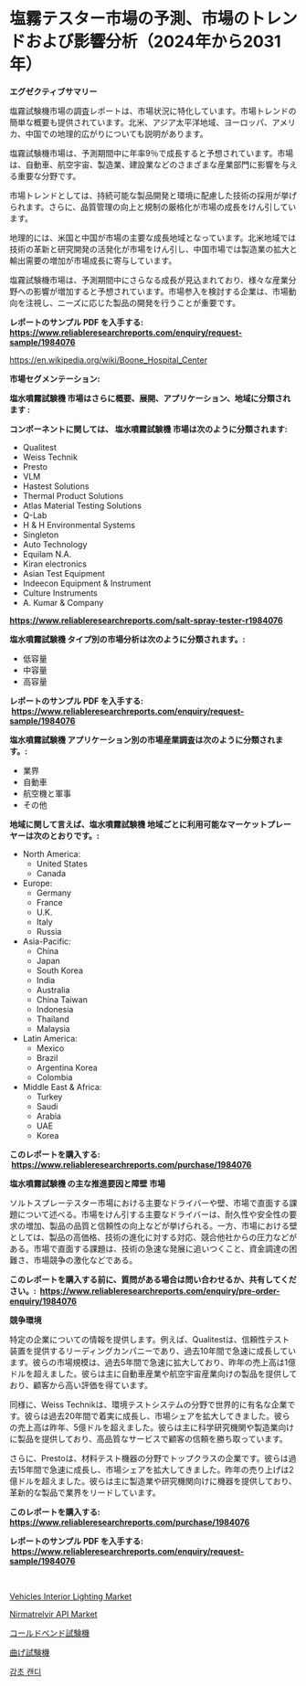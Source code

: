 <p><h1>塩霧テスター市場の予測、市場のトレンドおよび影響分析（2024年から2031年）</h1></p><p><strong>エグゼクティブサマリー</strong></p>
<p><p>塩霧試験機市場の調査レポートは、市場状況に特化しています。市場トレンドの簡単な概要も提供されています。北米、アジア太平洋地域、ヨーロッパ、アメリカ、中国での地理的広がりについても説明があります。</p><p>塩霧試験機市場は、予測期間中に年率9％で成長すると予想されています。市場は、自動車、航空宇宙、製造業、建設業などのさまざまな産業部門に影響を与える重要な分野です。</p><p>市場トレンドとしては、持続可能な製品開発と環境に配慮した技術の採用が挙げられます。さらに、品質管理の向上と規制の厳格化が市場の成長をけん引しています。</p><p>地理的には、米国と中国が市場の主要な成長地域となっています。北米地域では技術の革新と研究開発の活発化が市場をけん引し、中国市場では製造業の拡大と輸出需要の増加が市場成長に寄与しています。</p><p>塩霧試験機市場は、予測期間中にさらなる成長が見込まれており、様々な産業分野への影響が増加すると予想されています。市場参入を検討する企業は、市場動向を注視し、ニーズに応じた製品の開発を行うことが重要です。</p></p>
<p><strong>レポートのサンプル PDF を入手する: <a href="https://www.reliableresearchreports.com/enquiry/request-sample/1984076">https://www.reliableresearchreports.com/enquiry/request-sample/1984076</a></strong></p>
<p><a href="https://en.wikipedia.org/wiki/Boone_Hospital_Center">https://en.wikipedia.org/wiki/Boone_Hospital_Center</a></p>
<p><strong>市場セグメンテーション:</strong></p>
<p><strong> 塩水噴霧試験機 市場はさらに概要、展開、アプリケーション、地域に分類されます :</strong></p>
<p><strong>コンポーネントに関しては、 塩水噴霧試験機 市場は次のように分類されます: &nbsp;</strong></p>
<p><ul><li>Qualitest</li><li>Weiss Technik</li><li>Presto</li><li>VLM</li><li>Hastest Solutions</li><li>Thermal Product Solutions</li><li>Atlas Material Testing Solutions</li><li>Q-Lab</li><li>H & H Environmental Systems</li><li>Singleton</li><li>Auto Technology</li><li>Equilam N.A.</li><li>Kiran electronics</li><li>Asian Test Equipment</li><li>Indeecon Equipment & Instrument</li><li>Culture Instruments</li><li>A. Kumar & Company</li></ul></p>
<p><strong><a href="https://www.reliableresearchreports.com/salt-spray-tester-r1984076">https://www.reliableresearchreports.com/salt-spray-tester-r1984076</a></strong></p>
<p><strong> 塩水噴霧試験機 タイプ別の市場分析は次のように分類されます。:</strong></p>
<p><ul><li>低容量</li><li>中容量</li><li>高容量</li></ul></p>
<p><strong>レポートのサンプル PDF を入手する: &nbsp;<a href="https://www.reliableresearchreports.com/enquiry/request-sample/1984076">https://www.reliableresearchreports.com/enquiry/request-sample/1984076</a></strong></p>
<p><strong> 塩水噴霧試験機 アプリケーション別の市場産業調査は次のように分類されます。:</strong></p>
<p><ul><li>業界</li><li>自動車</li><li>航空機と軍事</li><li>その他</li></ul></p>
<p><strong>地域に関して言えば、塩水噴霧試験機 地域ごとに利用可能なマーケットプレーヤーは次のとおりです。:</strong></p>
<p><ul>
    <li>
        North America:
        <ul>
            <li>United States</li>
            <li>Canada</li>
        </ul>
    </li>
    <li>
        Europe:
        <ul>
            <li>Germany</li>
            <li>France</li>
            <li>U.K.</li>
            <li>Italy</li>
            <li>Russia</li>
        </ul>
    </li>
    <li>
        Asia-Pacific:
        <ul>
            <li>China</li>
            <li>Japan</li>
            <li>South Korea</li>
            <li>India</li>
            <li>Australia</li>
            <li>China Taiwan</li>
            <li>Indonesia</li>
            <li>Thailand</li>
            <li>Malaysia</li>
        </ul>
    </li>
    <li>
        Latin America:
        <ul>
            <li>Mexico</li>
            <li>Brazil</li>
            <li>Argentina Korea</li>
            <li>Colombia</li>
        </ul>
    </li>
    <li>
        Middle East & Africa:
        <ul>
            <li>Turkey</li>
            <li>Saudi</li>
            <li>Arabia</li>
            <li>UAE</li>
            <li>Korea</li>
        </ul>
    </li>
    </ul></p>
<p><strong>このレポートを購入する: &nbsp;<a href="https://www.reliableresearchreports.com/purchase/1984076">https://www.reliableresearchreports.com/purchase/1984076</a></strong></p>
<p><strong>塩水噴霧試験機 の主な推進要因と障壁 市場</strong></p>
<p><p>ソルトスプレーテスター市場における主要なドライバーや壁、市場で直面する課題について述べる。市場をけん引する主要なドライバーは、耐久性や安全性の要求の増加、製品の品質と信頼性の向上などが挙げられる。一方、市場における壁としては、製品の高価格、技術の進化に対する対応、競合他社からの圧力などがある。市場で直面する課題は、技術の急速な発展に追いつくこと、資金調達の困難さ、市場競争の激化などである。</p></p>
<p><strong>このレポートを購入する前に、質問がある場合は問い合わせるか、共有してください。:&nbsp; <a href="https://www.reliableresearchreports.com/enquiry/pre-order-enquiry/1984076">https://www.reliableresearchreports.com/enquiry/pre-order-enquiry/1984076</a></strong></p>
<p><strong>競争環境</strong></p>
<p><p>特定の企業についての情報を提供します。例えば、Qualitestは、信頼性テスト装置を提供するリーディングカンパニーであり、過去10年間で急速に成長しています。彼らの市場規模は、過去5年間で急速に拡大しており、昨年の売上高は1億ドルを超えました。彼らは主に自動車産業や航空宇宙産業向けの製品を提供しており、顧客から高い評価を得ています。</p><p>同様に、Weiss Technikは、環境テストシステムの分野で世界的に有名な企業です。彼らは過去20年間で着実に成長し、市場シェアを拡大してきました。彼らの売上高は昨年、5億ドルを超えました。彼らは主に科学研究機関や製造業向けに製品を提供しており、高品質なサービスで顧客の信頼を勝ち取っています。</p><p>さらに、Prestoは、材料テスト機器の分野でトップクラスの企業です。彼らは過去15年間で急速に成長し、市場シェアを拡大してきました。昨年の売り上げは2億ドルを超えました。彼らは主に製造業や研究機関向けに機器を提供しており、革新的な製品で業界をリードしています。</p></p>
<p><strong>このレポートを購入する: &nbsp; <a href="https://www.reliableresearchreports.com/purchase/1984076">https://www.reliableresearchreports.com/purchase/1984076</a></strong></p>
<p><strong>レポートのサンプル PDF を入手する: &nbsp;<a href="https://www.reliableresearchreports.com/enquiry/request-sample/1984076">https://www.reliableresearchreports.com/enquiry/request-sample/1984076</a></strong><strong></strong></p>
<p>&nbsp;</p>
<p><p><a href="https://github.com/JordyBecker/Market-Research-Report-List-1/blob/main/vehicles-interior-lighting-market.md">Vehicles Interior Lighting Market</a></p><p><a href="https://medium.com/@electatowne2023/global-nirmatrelvir-api-market-status-2024-2031-and-forecast-by-region-product-end-use-15bf6346e9ac">Nirmatrelvir API Market</a></p><p><a href="https://github.com/RandallRunte2023/Market-Research-Report-List-2/blob/main/672089611772.md">コールドベンド試験機</a></p><p><a href="https://github.com/TerrellConn/Market-Research-Report-List-2/blob/main/705653211771.md">曲げ試験機</a></p><p><a href="https://github.com/LuckeyCorbin/Market-Research-Report-List-1/blob/main/732878117596.md">감초 캔디</a></p></p>